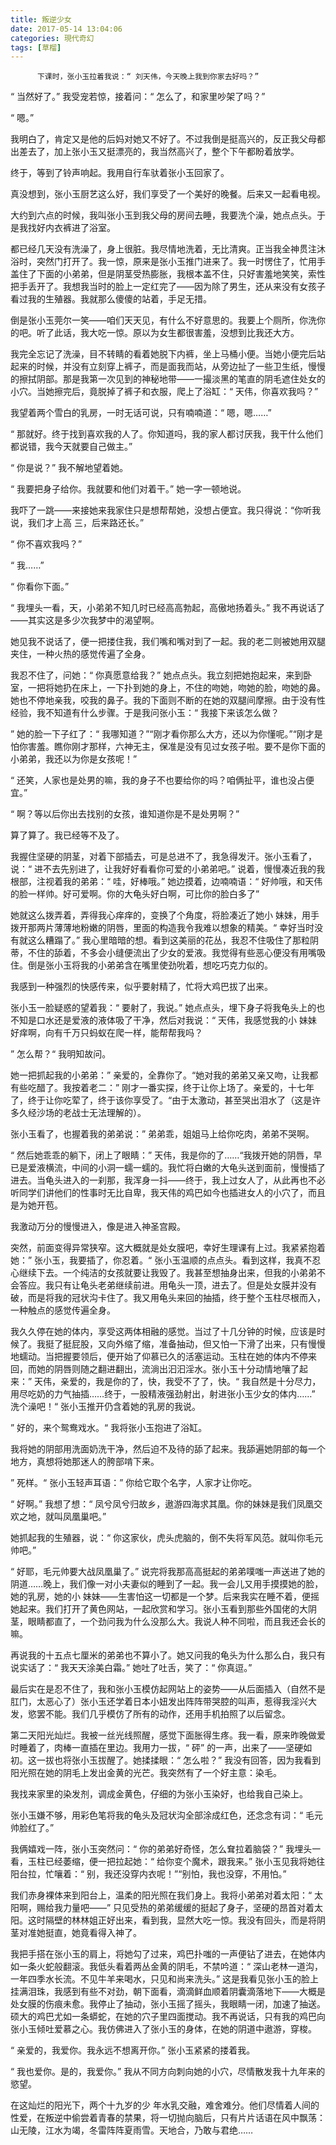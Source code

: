 ```yaml
---
title: 叛逆少女
date: 2017-05-14 13:04:06
categories: 現代奇幻
tags: [草榴]
---
```

          下课时，张小玉拉着我说：“ 刘天伟，今天晚上我到你家去好吗？”

“ 当然好了。” 我受宠若惊，接着问：“ 怎么了，和家里吵架了吗？”

“ 嗯。”

我明白了，肯定又是他的后妈对她又不好了。不过我倒是挺高兴的，反正我父母都出差去了，加上张小玉又挺漂亮的，我当然高兴了，整个下午都盼着放学。

终于，等到了铃声响起。我用自行车驮着张小玉回家了。

真没想到，张小玉厨艺这么好，我们享受了一个美好的晚餐。后来又一起看电视。

大约到六点的时候，我叫张小玉到我父母的房间去睡，我要洗个澡，她点点头。于是我找好内衣裤进了浴室。

都已经几天没有洗澡了，身上很脏。我尽情地洗着，无比清爽。正当我全神贯注沐浴时，突然门打开了。我一惊，原来是张小玉推门进来了。我一时愣住了，忙用手盖住了下面的小弟弟，但是阴茎受热膨胀，我根本盖不住，只好害羞地笑笑，索性把手丢开了。我想我当时的脸上一定红完了——因为除了男生，还从来没有女孩子看过我的生殖器。我就那么傻傻的站着，手足无措。

倒是张小玉莞尔一笑——咱们天天见，有什么不好意思的。我要上个厕所，你洗你的吧。听了此话，我大吃一惊。原以为女生都很害羞，没想到比我还大方。

我完全忘记了洗澡，目不转睛的看着她脱下内裤，坐上马桶小便。当她小便完后站起来的时候，并没有立刻穿上裤子，而是面我而站，从旁边扯了一些卫生纸，慢慢的擦拭阴部。那是我第一次见到的神秘地带——一撮淡黑的笔直的阴毛遮住处女的小穴。当她擦完后，竟脱掉了裤子和衣服，爬上了浴缸：“ 天伟，你喜欢我吗？”

我望着两个雪白的乳房，一时无话可说，只有喃喃道：“ 嗯，嗯……”

“ 那就好。终于找到喜欢我的人了。你知道吗，我的家人都讨厌我，我干什么他们都说错，我今天就要自己做主。”

“ 你是说？” 我不解地望着她。

“ 我要把身子给你。我就要和他们对着干。” 她一字一顿地说。

我吓了一跳——来接她来我家住只是想帮帮她，没想占便宜。我只得说：“你听我说，我们才上高 三，后来路还长。”

“ 你不喜欢我吗？”

“ 我……”

“ 你看你下面。”

“ 我埋头一看，天，小弟弟不知几时已经高高勃起，高傲地扬着头。” 我不再说话了——其实这是多少次我梦中的渴望啊。

她见我不说话了，便一把搂住我，我们嘴和嘴对到了一起。我的老二则被她用双腿夹住，一种火热的感觉传遍了全身。

我忍不住了，问她：“ 你真愿意给我？” 她点点头。我立刻把她抱起来，来到卧室，一把将她扔在床上，一下扑到她的身上，不住的吻她，吻她的脸，吻她的鼻。她也不停地亲我，咬我的鼻子。我的下面则不断的在她的双腿间摩擦。由于没有性经验，我不知道有什么步骤。于是我问张小玉：“ 我接下来该怎么做？

” 她的脸一下子红了：“ 我哪知道？”“刚才看你那么大方，还以为你懂呢。”“刚才是怕你害羞。瞧你刚才那样，六神无主，保准是没有见过女孩子啦。要不是你下面的小弟弟，我还以为你是女孩呢！”

“ 还笑，人家也是处男的嘛，我的身子不也要给你的吗？咱俩扯平，谁也没占便宜。”

“ 啊？等以后你出去找别的女孩，谁知道你是不是处男啊？”

算了算了。我已经等不及了。

我握住坚硬的阴茎，对着下部插去，可是总进不了，我急得发汗。张小玉看了，说：“ 进不去先别进了，让我好好看看你可爱的小弟弟吧。” 说着，慢慢凑近我的我根部，注视着我的弟弟：“ 哇，好棒哦。” 她边摸着，边喃喃语：“ 好帅哦，和天伟的脸一样帅。好可爱啊。你的大龟头好白啊，可比你的脸白多了”

她就这么拨弄着，弄得我心痒痒的，变换了个角度，将脸凑近了她小 妹妹，用手拨开那两片薄薄地粉嫩的阴唇，里面的构造我令我难以想象的精美。“ 幸好当时没有就这么糟蹋了。” 我心里暗暗的想。看到这美丽的花丛，我忍不住吸住了那粒阴蒂，不住的舔着，不多会小缝便流出了少女的爱液。我觉得有些恶心便没有用嘴吸住。倒是张小玉将我的小弟弟含在嘴里使劲吮着，想吃巧克力似的。

我感到一种强烈的快感传来，似乎要射精了，忙将大鸡巴拔了出来。

张小玉一脸疑惑的望着我：“ 要射了，我说。” 她点点头，埋下身子将我龟头上的也不知是口水还是爱液的液体吸了干净，然后对我说：“ 天伟，我感觉我的小 妹妹好痒啊，向有千万只蚂蚁在爬一样，能帮帮我吗？

” 怎么帮？“ 我明知故问。

她一把抓起我的小弟弟：” 亲爱的，全靠你了。“她对我的弟弟又亲又吻，让我都有些吃醋了。我按着老二：” 刚才一番实探，终于让你上场了。亲爱的，十七年了，终于让你吃荤了，终于该你享受了。“由于太激动，甚至哭出泪水了（这是许多久经沙场的老战士无法理解的）。

张小玉看了，也握着我的弟弟说：” 弟弟乖，姐姐马上给你吃肉，弟弟不哭啊。

“ 然后她乖乖的躺下，闭上了眼睛：” 天伟，我是你的了……“我拨开她的阴唇，早已是爱液横流，中间的小洞一蠕一蠕的。我忙将白嫩的大龟头送到面前，慢慢插了进去。当龟头进入的一刹那，我浑身一抖——终于，我上过女人了，从此再也不必听同学们讲他们的性事时无比自卑，我天伟的鸡巴如今也插进女人的小穴了，而且是为她开苞。

我激动万分的慢慢进入，像是进入神圣宫殿。

突然，前面变得异常狭窄。这大概就是处女膜吧，幸好生理课有上过。我紧紧抱着她：” 张小玉，我要插了，你忍着。“ 张小玉温顺的点点头。看到这样，我真不忍心继续下去。一个纯洁的女孩就要让我毁了。我甚至想抽身出来，但我的小弟弟不会答应。我只有让龟头老弟继续前进。用龟头一顶，进去了。但是处女膜并没有破，而是将我的冠状沟卡住了。我又用龟头来回的抽插，终于整个玉柱尽根而入，一种触点的感觉传遍全身。

我久久停在她的体内，享受这两体相融的感觉。当过了十几分钟的时候，应该是时候了。我挺了挺屁股，又向外缩了缩，准备抽动，但又怕一下滑了出来，只有慢慢地蠕动。当把握要领后，便开始了仰慕已久的活塞运动。玉柱在她的体内不停来回，而她的阴唇则随之翻进翻出，流淌出汩汩淫水。张小玉十分动情地嚷了起来：” 天伟，亲爱的，我是你的了，快，我受不了了，快。“ 我自然是十分尽力，用尽吃奶的力气抽插……终于，一股精液强劲射出，射进张小玉少女的体内……” 洗个澡吧！“ 张小玉推开仍含着她的乳房的我说。

” 好的，来个鸳鸯戏水。“ 我将张小玉抱进了浴缸。

我将她的阴部用洗面奶洗干净，然后迫不及待的舔了起来。我舔遍她阴部的每一个地方，真想将她那迷人的胯部啃下来。

” 死样。“ 张小玉轻声耳语：” 你给它取个名字，人家才让你吃。

“ 好啊。” 我想了想：“ 凤兮凤兮归故乡，遨游四海求其凰。你的妹妹是我们凤凰交欢之地，就叫凤凰巢吧。”

她抓起我的生殖器，说：“ 你这家伙，虎头虎脑的，倒不失将军风范。就叫你毛元帅吧。”

“ 好耶，毛元帅要大战凤凰巢了。” 说完将我那高高挺起的弟弟噗嗤一声送进了她的阴道……晚上，我们像一对小夫妻似的睡到了一起。我一会儿又用手摸摸她的脸，她的乳房，她的小 妹妹——生害怕这一切都是一个梦。后来我实在睡不着，便摇她起来。我们打开了黄色网站，一起欣赏和学习。张小玉看到那些外国佬的大阴茎，眼睛都直了，一个劲问我为什么没那么大。我说人种不同啦，而且我还会长的嘛。

再说我的十五点七厘米的弟弟也不算小了。她又问我的龟头为什么那么白，我只有说实话了：“ 我天天涂美白霜。” 她吐了吐舌，笑了：“ 你真逗。”

最后实在是忍不住了，我和张小玉模仿起网站上的姿势——从后面插入（自然不是肛门，太恶心了）张小玉还学着日本小妞发出阵阵带哭腔的叫声，惹得我淫兴大发，慾罢不能。我们几乎模仿了所有的动作，还用手机拍照了以后留念。

第二天阳光灿烂。我被一丝光线照醒，感觉下面胀得生疼。我一看，原来昨晚做爱时睡着了，肉棒一直插在里边。我用力一拔，“ 砰” 的一声，出来了——坚硬如初。这一拔也将张小玉拔醒了。她揉揉眼：“ 怎么啦？” 我没有回答，因为我看到阳光照在她的阴毛上发出金黄的光芒。我突然有了一个好主意：染毛。

我找来家里的染发剂，调成金黄色，仔细的为张小玉染好，也给我自己染上。

张小玉嫌不够，用彩色笔将我的龟头及冠状沟全部涂成红色，还念念有词：“ 毛元帅脸红了。”

我俩嬉戏一阵，张小玉突然问：“ 你的弟弟好奇怪，怎么耷拉着脑袋？” 我埋头一看，玉柱已经萎缩，便一把拉起她：“ 给你变个魔术，跟我来。” 张小玉见我将她往阳台拉，忙嚷着：“ 别，我还没穿内衣呢！”“别怕，我也没穿，不用怕。”

我们赤身裸体来到阳台上，温柔的阳光照在我们身上。我将小弟弟对着太阳：“ 太阳啊，赐给我力量吧——” 只见受热的弟弟缓缓的挺起了身子，坚硬的昂首对着太阳。这时隔壁的林林姐正好出来，看到我，显然大吃一惊。我没有回头，而是将阴茎对准她挺直，她竟看得入神了。

我把手搭在张小玉的肩上，将她勾了过来，鸡巴扑嗤的一声便钻了进去，在她体内如一条火蛇般翻滚。我低头看着两丛金黄的阴毛，不禁吟道：“ 深山老林一道沟，一年四季水长流。不见牛羊来喝水，只见和尚来洗头。” 这是我看见张小玉的脸上挂满泪珠，我感到有些不对劲，朝下面看，滴滴鲜血顺着阴囊滴落地下——大概是处女膜的伤痕未愈。我停止了抽动，张小玉摇了摇头，我眼睛一闭，加速了抽送。硕大的鸡巴尤如一条蟒蛇，在她的穴子里四面搅动。我不再说话，只有我的鸡巴向张小玉倾吐爱慕之心。我仿佛进入了张小玉的身体，在她的阴道中遨游，穿梭。

“ 亲爱的，我爱你。我永远不想离开你。” 张小玉紧紧的搂着我。

“ 我也爱你。是的，我爱你。” 我从不同方向刺向她的小穴，尽情散发我十九年来的慾望。

在这灿烂的阳光下，两个十九岁的少 年水乳交融，难舍难分。他们尽情着人间的性爱，在叛逆中偷尝着青春的禁果，将一切抛向脑后，只有片片话语在风中飘荡：山无陵，江水为竭，冬雷阵阵夏雨雪。天地合，乃敢与君绝……